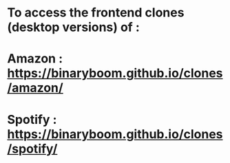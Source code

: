 # To access the frontend clones (desktop versions) of :
# Amazon :  https://binaryboom.github.io/clones/amazon/
# Spotify : https://binaryboom.github.io/clones/spotify/
